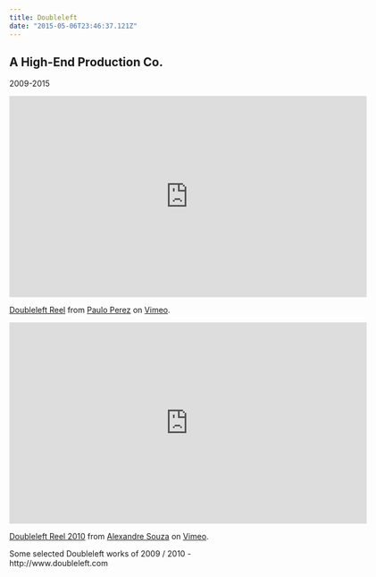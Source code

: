 ```yaml
---
title: Doubleleft
date: "2015-05-06T23:46:37.121Z"
---
```


## A High-End Production Co.
2009-2015

<iframe src="https://player.vimeo.com/video/386653221" width="640" height="360" frameborder="0" allow="autoplay; fullscreen" allowfullscreen></iframe>
<p><a href="https://vimeo.com/386653221">Doubleleft Reel</a> from <a href="https://vimeo.com/user380036">Paulo Perez</a> on <a href="https://vimeo.com">Vimeo</a>.</p>

<iframe src="https://player.vimeo.com/video/53292878?byline=0&portrait=0" width="640" height="360" frameborder="0" allow="autoplay; fullscreen" allowfullscreen></iframe>
<p><a href="https://vimeo.com/53292878">Doubleleft Reel 2010</a> from <a href="https://vimeo.com/alexandresouza">Alexandre Souza</a> on <a href="https://vimeo.com">Vimeo</a>.</p>
<p>Some selected Doubleleft works of 2009 / 2010 - http://www.doubleleft.com</p>
